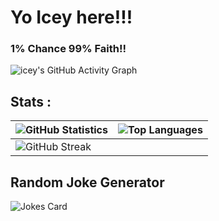 # Yo Icey here!!!

<h3><b>1% Chance 99% Faith!!</b></h3>


![icey's GitHub Activity Graph](https://github-readme-activity-graph.vercel.app/graph?username=iceyxsm)




## Stats :
| ![GitHub Statistics](https://github-readme-stats.vercel.app/api?username=iceyxsm&show_icons=true) | ![Top Languages](https://github-readme-stats.vercel.app/api/top-langs/?username=iceyxsm) |
| --- | --- |
| ![GitHub Streak](https://github-readme-streak-stats.herokuapp.com/?user=iceyxsm) |


## Random Joke Generator

![Jokes Card](https://readme-jokes.vercel.app/api)
